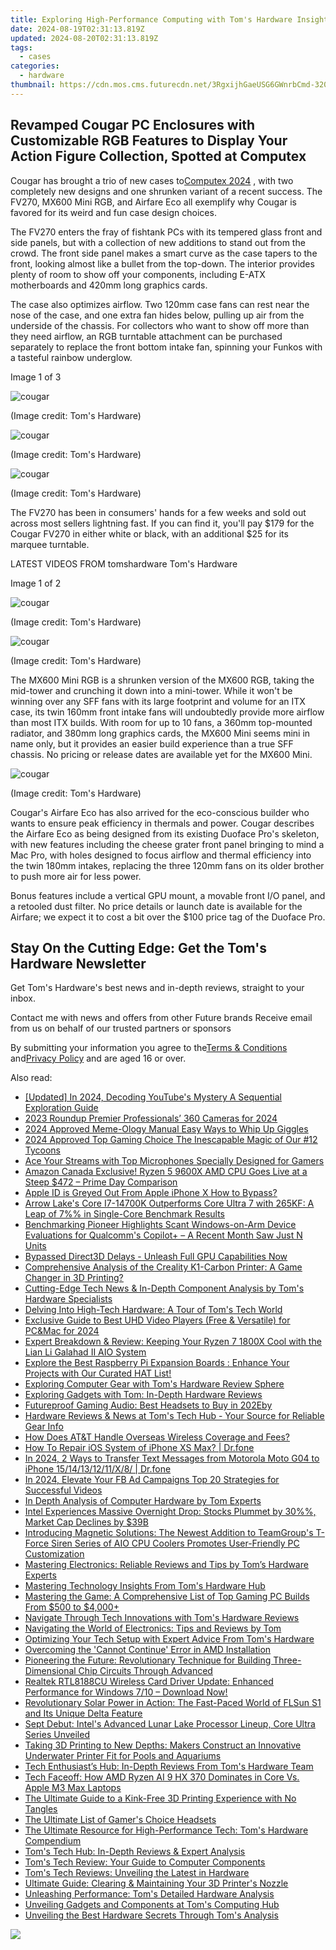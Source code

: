 ```yaml
---
title: Exploring High-Performance Computing with Tom's Hardware Insights
date: 2024-08-19T02:31:13.819Z
updated: 2024-08-20T02:31:13.819Z
tags:
  - cases
categories:
  - hardware
thumbnail: https://cdn.mos.cms.futurecdn.net/3RgxijhGaeUSG6GWnrbCmd-320-80.jpg
---
```


## Revamped Cougar PC Enclosures with Customizable RGB Features to Display Your Action Figure Collection, Spotted at Computex

Cougar has brought a trio of new cases to[Computex 2024](https://tools.techidaily.com) , with two completely new designs and one shrunken variant of a recent success. The FV270, MX600 Mini RGB, and Airfare Eco all exemplify why Cougar is favored for its weird and fun case design choices.

 The FV270 enters the fray of fishtank PCs with its tempered glass front and side panels, but with a collection of new additions to stand out from the crowd. The front side panel makes a smart curve as the case tapers to the front, looking almost like a bullet from the top-down. The interior provides plenty of room to show off your components, including E-ATX motherboards and 420mm long graphics cards.

 The case also optimizes airflow. Two 120mm case fans can rest near the nose of the case, and one extra fan hides below, pulling up air from the underside of the chassis. For collectors who want to show off more than they need airflow, an RGB turntable attachment can be purchased separately to replace the front bottom intake fan, spinning your Funkos with a tasteful rainbow underglow.

 Image 1 of 3

![cougar](https://vanilla.futurecdn.net/cyclingnews/media/img/missing-image.svg)

 (Image credit: Tom's Hardware)

![cougar](https://vanilla.futurecdn.net/cyclingnews/media/img/missing-image.svg)

 (Image credit: Tom's Hardware)

![cougar](https://vanilla.futurecdn.net/cyclingnews/media/img/missing-image.svg)

 (Image credit: Tom's Hardware)

 The FV270 has been in consumers' hands for a few weeks and sold out across most sellers lightning fast. If you can find it, you'll pay $179 for the Cougar FV270 in either white or black, with an additional $25 for its marquee turntable.

 LATEST VIDEOS FROM tomshardware Tom's Hardware

 Image 1 of 2

![cougar](https://vanilla.futurecdn.net/cyclingnews/media/img/missing-image.svg)

 (Image credit: Tom's Hardware)

![cougar](https://vanilla.futurecdn.net/cyclingnews/media/img/missing-image.svg)

 (Image credit: Tom's Hardware)

 The MX600 Mini RGB is a shrunken version of the MX600 RGB, taking the mid-tower and crunching it down into a mini-tower. While it won't be winning over any SFF fans with its large footprint and volume for an ITX case, its twin 160mm front intake fans will undoubtedly provide more airflow than most ITX builds. With room for up to 10 fans, a 360mm top-mounted radiator, and 380mm long graphics cards, the MX600 Mini seems mini in name only, but it provides an easier build experience than a true SFF chassis. No pricing or release dates are available yet for the MX600 Mini.

![cougar](https://cdn.mos.cms.futurecdn.net/hBP9qFAzhgRGh5MjpEnWUB-320-80.jpg)

 (Image credit: Tom's Hardware)

 Cougar's Airfare Eco has also arrived for the eco-conscious builder who wants to ensure peak efficiency in thermals and power. Cougar describes the Airfare Eco as being designed from its existing Duoface Pro's skeleton, with new features including the cheese grater front panel bringing to mind a Mac Pro, with holes designed to focus airflow and thermal efficiency into the twin 180mm intakes, replacing the three 120mm fans on its older brother to push more air for less power.

 Bonus features include a vertical GPU mount, a movable front I/O panel, and a retooled dust filter. No price details or launch date is available for the Airfare; we expect it to cost a bit over the $100 price tag of the Duoface Pro.

## Stay On the Cutting Edge: Get the Tom's Hardware Newsletter

 Get Tom's Hardware's best news and in-depth reviews, straight to your inbox.

 Contact me with news and offers from other Future brands  Receive email from us on behalf of our trusted partners or sponsors

 By submitting your information you agree to the[Terms & Conditions](https://futureplc.com/terms-conditions/) and[Privacy Policy](https://futureplc.com/privacy-policy/) and are aged 16 or over.

<ins class="adsbygoogle"
     style="display:block"
     data-ad-format="autorelaxed"
     data-ad-client="ca-pub-7571918770474297"
     data-ad-slot="1223367746"></ins>



<ins class="adsbygoogle"
     style="display:block"
     data-ad-client="ca-pub-7571918770474297"
     data-ad-slot="8358498916"
     data-ad-format="auto"
     data-full-width-responsive="true"></ins>

<span class="atpl-alsoreadstyle">Also read:</span>
<div><ul>
<li><a href="https://facebook-video-footage.techidaily.com/updated-in-2024-decoding-youtubes-mystery-a-sequential-exploration-guide/"><u>[Updated] In 2024, Decoding YouTube's Mystery  A Sequential Exploration Guide</u></a></li>
<li><a href="https://extra-resources.techidaily.com/2023-roundup-premier-professionals-360-cameras-for-2024/"><u>2023 Roundup  Premier Professionals’ 360 Cameras for 2024</u></a></li>
<li><a href="https://fox-boxes.techidaily.com/2024-approved-meme-ology-manual-easy-ways-to-whip-up-giggles/"><u>2024 Approved  Meme-Ology Manual  Easy Ways to Whip Up Giggles</u></a></li>
<li><a href="https://screen-capture.techidaily.com/2024-approved-top-gaming-choice-the-inescapable-magic-of-our-12-tycoons/"><u>2024 Approved  Top Gaming Choice  The Inescapable Magic of Our #12 Tycoons</u></a></li>
<li><a href="https://hardware-tips.techidaily.com/ace-your-streams-with-top-microphones-specially-designed-for-gamers/"><u>Ace Your Streams with Top Microphones Specially Designed for Gamers</u></a></li>
<li><a href="https://hardware-tips.techidaily.com/amazon-canada-exclusive-ryzen-5-9600x-amd-cpu-goes-live-at-a-steep-472-prime-day-comparison/"><u>Amazon Canada Exclusive! Ryzen 5 9600X AMD CPU Goes Live at a Steep $472 – Prime Day Comparison</u></a></li>
<li><a href="https://apple-account.techidaily.com/apple-id-is-greyed-out-from-apple-iphone-x-how-to-bypass-by-drfone-ios/"><u>Apple ID is Greyed Out From Apple iPhone X How to Bypass?</u></a></li>
<li><a href="https://hardware-tips.techidaily.com/arrow-lakes-core-i7-14700k-outperforms-core-ultra-7-with-265kf-a-leap-of-7-in-single-core-benchmark-results/"><u>Arrow Lake's Core I7-14700K Outperforms Core Ultra 7 with 265KF: A Leap of 7%% in Single-Core Benchmark Results</u></a></li>
<li><a href="https://hardware-tips.techidaily.com/benchmarking-pioneer-highlights-scant-windows-on-arm-device-evaluations-for-qualcomms-copilotplus-a-recent-month-saw-just-n-units/"><u>Benchmarking Pioneer Highlights Scant Windows-on-Arm Device Evaluations for Qualcomm's Copilot+ – A Recent Month Saw Just N Units</u></a></li>
<li><a href="https://graphic-issues.techidaily.com/bypassed-direct3d-delays-unleash-full-gpu-capabilities-now/"><u>Bypassed Direct3D Delays - Unleash Full GPU Capabilities Now</u></a></li>
<li><a href="https://hardware-tips.techidaily.com/comprehensive-analysis-of-the-creality-k1-carbon-printer-a-game-changer-in-3d-printing/"><u>Comprehensive Analysis of the Creality K1-Carbon Printer: A Game Changer in 3D Printing?</u></a></li>
<li><a href="https://hardware-tips.techidaily.com/cutting-edge-tech-news-and-in-depth-component-analysis-by-toms-hardware-specialists/"><u>Cutting-Edge Tech News & In-Depth Component Analysis by Tom's Hardware Specialists</u></a></li>
<li><a href="https://hardware-tips.techidaily.com/delving-into-high-tech-hardware-a-tour-of-toms-tech-world/"><u>Delving Into High-Tech Hardware: A Tour of Tom's Tech World</u></a></li>
<li><a href="https://some-knowledge.techidaily.com/exclusive-guide-to-best-uhd-video-players-free-and-versatile-for-pcandmac-for-2024/"><u>Exclusive Guide to Best UHD Video Players (Free & Versatile) for PC&Mac for 2024</u></a></li>
<li><a href="https://hardware-tips.techidaily.com/expert-breakdown-and-review-keeping-your-ryzen-7-1800x-cool-with-the-lian-li-galahad-ii-aio-system/"><u>Expert Breakdown & Review: Keeping Your Ryzen 7 1800X Cool with the Lian Li Galahad II AIO System</u></a></li>
<li><a href="https://hardware-tips.techidaily.com/explore-the-best-raspberry-pi-expansion-boards-enhance-your-projects-with-our-curated-hat-list/"><u>Explore the Best Raspberry Pi Expansion Boards : Enhance Your Projects with Our Curated HAT List!</u></a></li>
<li><a href="https://hardware-tips.techidaily.com/exploring-computer-gear-with-toms-hardware-review-sphere/"><u>Exploring Computer Gear with Tom's Hardware Review Sphere</u></a></li>
<li><a href="https://hardware-tips.techidaily.com/exploring-gadgets-with-tom-in-depth-hardware-reviews/"><u>Exploring Gadgets with Tom: In-Depth Hardware Reviews</u></a></li>
<li><a href="https://hardware-tips.techidaily.com/futureproof-gaming-audio-best-headsets-to-buy-in-202eby/"><u>Futureproof Gaming Audio: Best Headsets to Buy in 202Eby</u></a></li>
<li><a href="https://hardware-tips.techidaily.com/hardware-reviews-and-news-at-toms-tech-hub-your-source-for-reliable-gear-info/"><u>Hardware Reviews & News at Tom's Tech Hub - Your Source for Reliable Gear Info</u></a></li>
<li><a href="https://technical-tips.techidaily.com/how-does-atandt-handle-overseas-wireless-coverage-and-fees/"><u>How Does AT&T Handle Overseas Wireless Coverage and Fees?</u></a></li>
<li><a href="https://blog-min.techidaily.com/how-to-repair-ios-system-of-iphone-xs-max-drfone-by-drfone-ios-system-repair-ios-system-repair/"><u>How To Repair iOS System of iPhone XS Max? | Dr.fone</u></a></li>
<li><a href="https://android-transfer.techidaily.com/in-2024-2-ways-to-transfer-text-messages-from-motorola-moto-g04-to-iphone-1514131211x8-drfone-by-drfone-transfer-from-android-transfer-from-android/"><u>In 2024, 2 Ways to Transfer Text Messages from Motorola Moto G04 to iPhone 15/14/13/12/11/X/8/ | Dr.fone</u></a></li>
<li><a href="https://facebook-videos.techidaily.com/in-2024-elevate-your-fb-ad-campaigns-top-20-strategies-for-successful-videos/"><u>In 2024, Elevate Your FB Ad Campaigns  Top 20 Strategies for Successful Videos</u></a></li>
<li><a href="https://hardware-tips.techidaily.com/in-depth-analysis-of-computer-hardware-by-tom-experts/"><u>In Depth Analysis of Computer Hardware by Tom Experts</u></a></li>
<li><a href="https://hardware-tips.techidaily.com/intel-experiences-massive-overnight-drop-stocks-plummet-by-30-market-cap-declines-by-39b/"><u>Intel Experiences Massive Overnight Drop: Stocks Plummet by 30%%, Market Cap Declines by $39B</u></a></li>
<li><a href="https://hardware-tips.techidaily.com/introducing-magnetic-solutions-the-newest-addition-to-teamgroups-t-force-siren-series-of-aio-cpu-coolers-promotes-user-friendly-pc-customization/"><u>Introducing Magnetic Solutions: The Newest Addition to TeamGroup's T-Force Siren Series of AIO CPU Coolers Promotes User-Friendly PC Customization</u></a></li>
<li><a href="https://hardware-tips.techidaily.com/mastering-electronics-reliable-reviews-and-tips-by-toms-hardware-experts/"><u>Mastering Electronics: Reliable Reviews and Tips by Tom’s Hardware Experts</u></a></li>
<li><a href="https://hardware-tips.techidaily.com/mastering-technology-insights-from-toms-hardware-hub/"><u>Mastering Technology Insights From Tom's Hardware Hub</u></a></li>
<li><a href="https://hardware-tips.techidaily.com/mastering-the-game-a-comprehensive-list-of-top-gaming-pc-builds-from-500-to-4000plus/"><u>Mastering the Game: A Comprehensive List of Top Gaming PC Builds From $500 to $4,000+</u></a></li>
<li><a href="https://hardware-tips.techidaily.com/navigate-through-tech-innovations-with-toms-hardware-reviews/"><u>Navigate Through Tech Innovations with Tom's Hardware Reviews</u></a></li>
<li><a href="https://hardware-tips.techidaily.com/navigating-the-world-of-electronics-tips-and-reviews-by-tom/"><u>Navigating the World of Electronics: Tips and Reviews by Tom</u></a></li>
<li><a href="https://hardware-tips.techidaily.com/optimizing-your-tech-setup-with-expert-advice-from-toms-hardware/"><u>Optimizing Your Tech Setup with Expert Advice From Tom's Hardware</u></a></li>
<li><a href="https://win11-tips.techidaily.com/overcoming-the-cannot-continue-error-in-amd-installation/"><u>Overcoming the 'Cannot Continue' Error in AMD Installation</u></a></li>
<li><a href="https://hardware-tips.techidaily.com/pioneering-the-future-revolutionary-technique-for-building-three-dimensional-chip-circuits-through-advanced/"><u>Pioneering the Future: Revolutionary Technique for Building Three-Dimensional Chip Circuits Through Advanced</u></a></li>
<li><a href="https://win-amazing.techidaily.com/realtek-rtl8188cu-wireless-card-driver-update-enhanced-performance-for-windows-710-download-now/"><u>Realtek RTL8188CU Wireless Card Driver Update: Enhanced Performance for Windows 7/10 – Download Now!</u></a></li>
<li><a href="https://hardware-tips.techidaily.com/revolutionary-solar-power-in-action-the-fast-paced-world-of-flsun-s1-and-its-unique-delta-feature/"><u>Revolutionary Solar Power in Action: The Fast-Paced World of FLSun S1 and Its Unique Delta Feature</u></a></li>
<li><a href="https://hardware-tips.techidaily.com/sept-debut-intels-advanced-lunar-lake-processor-lineup-core-ultra-series-unveiled/"><u>Sept Debut: Intel's Advanced Lunar Lake Processor Lineup, Core Ultra Series Unveiled</u></a></li>
<li><a href="https://hardware-tips.techidaily.com/taking-3d-printing-to-new-depths-makers-construct-an-innovative-underwater-printer-fit-for-pools-and-aquariums/"><u>Taking 3D Printing to New Depths: Makers Construct an Innovative Underwater Printer Fit for Pools and Aquariums</u></a></li>
<li><a href="https://hardware-tips.techidaily.com/tech-enthusiasts-hub-in-depth-reviews-from-toms-hardware-team/"><u>Tech Enthusiast’s Hub: In-Depth Reviews From Tom's Hardware Team</u></a></li>
<li><a href="https://hardware-tips.techidaily.com/tech-faceoff-how-amd-ryzen-ai-9-hx-370-dominates-in-core-vs-apple-m3-max-laptops/"><u>Tech Faceoff: How AMD Ryzen AI 9 HX 370 Dominates in Core Vs. Apple M3 Max Laptops</u></a></li>
<li><a href="https://hardware-tips.techidaily.com/the-ultimate-guide-to-a-kink-free-3d-printing-experience-with-no-tangles/"><u>The Ultimate Guide to a Kink-Free 3D Printing Experience with No Tangles</u></a></li>
<li><a href="https://hardware-tips.techidaily.com/the-ultimate-list-of-gamers-choice-headsets/"><u>The Ultimate List of Gamer's Choice Headsets</u></a></li>
<li><a href="https://hardware-tips.techidaily.com/the-ultimate-resource-for-high-performance-tech-toms-hardware-compendium/"><u>The Ultimate Resource for High-Performance Tech: Tom's Hardware Compendium</u></a></li>
<li><a href="https://hardware-tips.techidaily.com/toms-tech-hub-in-depth-reviews-and-expert-analysis/"><u>Tom's Tech Hub: In-Depth Reviews & Expert Analysis</u></a></li>
<li><a href="https://hardware-tips.techidaily.com/toms-tech-review-your-guide-to-computer-components/"><u>Tom's Tech Review: Your Guide to Computer Components</u></a></li>
<li><a href="https://hardware-tips.techidaily.com/toms-tech-reviews-unveiling-the-latest-in-hardware/"><u>Tom's Tech Reviews: Unveiling the Latest in Hardware</u></a></li>
<li><a href="https://hardware-tips.techidaily.com/ultimate-guide-clearing-and-maintaining-your-3d-printers-nozzle/"><u>Ultimate Guide: Clearing & Maintaining Your 3D Printer's Nozzle</u></a></li>
<li><a href="https://hardware-tips.techidaily.com/unleashing-performance-toms-detailed-hardware-analysis/"><u>Unleashing Performance: Tom's Detailed Hardware Analysis</u></a></li>
<li><a href="https://hardware-tips.techidaily.com/unveiling-gadgets-and-components-at-toms-computing-hub/"><u>Unveiling Gadgets and Components at Tom's Computing Hub</u></a></li>
<li><a href="https://hardware-tips.techidaily.com/unveiling-the-best-hardware-secrets-through-toms-analysis/"><u>Unveiling the Best Hardware Secrets Through Tom's Analysis</u></a></li>
</ul></div>

<!-- affiliate ads begin -->
<a href="https://shop.mondly.com/affiliate.php?ACCOUNT=ATISTUDI&AFFILIATE=108875&PATH=https%3A%2F%2Fwww.mondly.com%3FAFFILIATE%3D108875%26RESOURCE%3D%2BEducational%2B300x600%2B"><img src="https://secure.avangate.com/images/merchant/69c418c33ec2e1a4267fa9bb77fa1428/educational-300x600.gif" border="0"></a>
<!-- affiliate ads end -->